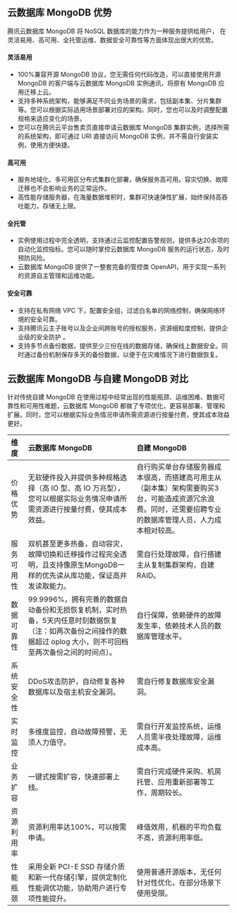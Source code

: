 
## 云数据库 MongoDB 优势
腾讯云数据库 MongoDB 将 NoSQL 数据库的能力作为一种服务提供给用户， 在灵活易用、高可用、全托管运维、数据安全可靠性等方面体现出很大的优势。 

#### 灵活易用
- 100%兼容开源 MongoDB 协议，您无需任何代码改造，可以直接使用开源 MongoDB 的客户端与云数据库 MongoDB 实例通讯，将原有 MongoDB 应用迁移上云。
- 支持多种系统架构，能够满足不同业务场景的需求，包括副本集、分片集群等。您可以根据实际适用场景部署对应的架构。同时，您也可以及时调整配置规格来适应变化的场景。
- 您可以在腾讯云平台售卖页直接申请云数据库 MongoDB 集群实例，选择所需的系统架构，即可通过 URI 直接访问 MongoDB 实例，并不需自行安装实例，使用方便快捷。

#### 高可用
- 服务地域化、多可用区分布式集群化部署，确保服务高可用。容灾切换、故障迁移也不会影响业务的正常运作。
- 高性能存储服务器，在海量数据堆积时，集群可快速弹性扩展，始终保持高吞吐能力，存储无上限。

#### 全托管
- 实例使用过程中完全透明，支持通过云监控配置告警规则，提供多达20余项的自动化监控指标。您可以随时掌控云数据库 MongoDB 服务的运行状态，及时预防风险。
- 云数据库 MongoDB 提供了一整套完备的管控类 OpenAPI，用于实现一系列的资源自主管理和运维功能。

#### 安全可靠
- 支持在私有网络 VPC 下，配置安全组，过滤白名单的网络控制，确保网络环境的安全可靠。
- 支持腾讯云主子账号以及企业间跨账号的授权服务，资源细粒度控制，提供企业级的安全防护 。
- 支持多节点备份数据，提供至少三份在线的数据存储，确保线上数据安全。同时通过备份机制保存多天的备份数据，以便于在灾难情况下进行数据恢复。

## 云数据库 MongoDB 与自建 MongoDB 对比
针对传统自建 MongoDB 在使用过程中经常出现的性能瓶颈、运维困难、数据可靠性和可用性难题，云数据库 MongoDB 都做了专项优化，更容易部署、管理和扩展。同时，您可以根据实际业务情况申请所需资源进行按量付费，使其成本效益更好。

| 维度       | 云数据库 MongoDB                                             | 自建 MongoDB                                                 |
| :--------- | :----------------------------------------------------------- | :----------------------------------------------------------- |
| 价格优势   | 无软硬件投入并提供多种规格选择（高 IO 型、高 IO 万兆型），您可以根据实际业务情况申请所需资源进行按量付费，使其成本效益。 | 自行购买单台存储服务器成本很高，而搭建高可用主从（副本集）架构需要购买3台，可能造成资源冗余浪费。同时，还需要招聘专业的数据库管理人员，人力成本相对较高。 |
| 服务可用性 | 双机甚至更多热备，自动容灾，故障切换和迁移操作过程完全透明，且支持像原生MongoDB一样的优先读从库功能，保证高并发读取能力。 | 需自行处理故障，自行搭建主从复制集群架构，自建 RAID。         |
| 数据可靠性 | 99.9996%，拥有完善的数据自动备份和无损恢复机制，实时热备，5天内任意时刻数据恢复（注：如两次备份之间操作的数据超过 oplog 大小，则不可回档至两次备份之间的时间点）。 | 自行保障，依赖硬件的故障发生率，依赖技术人员的数据库管理水平。 |
| 系统安全性 | DDoS攻击防护，自动修复各种数据库以及宿主机安全漏洞。         | 需自行修复数据库安全漏洞。                                   |
| 实时监控   | 多维度监控，自动故障预警，无须人力值守。                     | 需自行开发监控系统，运维人员需半夜处理故障，运维成本高。     |
| 业务扩容   | 一键式按需扩容，快速部署上线。                               | 需自行完成硬件采购、机房托管、应用重新部署等工作，周期较长。 |
| 资源利用率 | 资源利用率达100%，可以按需申请。                             | 峰值效用，机器的平均负载不高，资源利用率低。                 |
| 性能瓶颈   | 采用全新 PCI-E SSD 存储介质和新一代存储引擎，提供定制化性能调优功能，协助用户进行专项性能提升。 | 使用普通开源版本，无任何针对性优化，在部分场景下使用受限。   |

